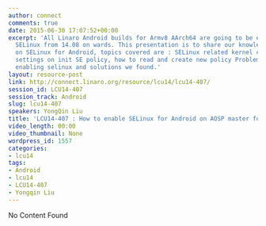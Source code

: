 ```yaml
---
author: connect
comments: true
date: 2015-06-30 17:07:52+00:00
excerpt: 'All Linaro Android builds for Armv8 AArch64 are going to be enabled for
  SELinux from 14.08 on wards. This presentation is to share our knowledge and understanding
  on SELinux for Android, topics covered are : SELinux related kernel configs SELinux
  settings on init SE policy, how to read and create new policy Problems we met when
  enabling selinux and solutions we found.'
layout: resource-post
link: http://connect.linaro.org/resource/lcu14/lcu14-407/
session_id: LCU14-407
session_track: Android
slug: lcu14-407
speakers: YongQin Liu
title: 'LCU14-407 : How to enable SELinux for Android on AOSP master for Armv8'
video_length: 00:00
video_thumbnail: None
wordpress_id: 1557
categories:
- lcu14
tags:
- Android
- lcu14
- LCU14-407
- Yongqin Liu
---
```


No Content Found
